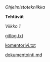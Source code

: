 *Ohjelmistotekniikka*

**Tehtävät**

_Viikko 1_

[gitlog.txt](https://github.com/sumuh/ot-harjoitustyo/blob/master/laskarit/viikko1/gitlog.txt)

[komentorivi.txt](https://github.com/sumuh/ot-harjoitustyo/blob/master/laskarit/viikko1/komentorivi.txt)

[dokumentointi.md](https://github.com/sumuh/ot-harjoitustyo/blob/master/dokumentointi/dokumentointi.md)


